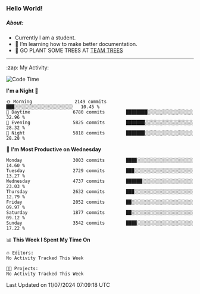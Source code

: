### Hello World!

##### About:
- Currently I am a student.
- 🌱 I’m learning how to make better documentation.
- 🌱 GO PLANT SOME TREES AT [TEAM TREES](https://teamtrees.org/)

---
  <summary>:zap: My Activity:</summary>
  
<!--START_SECTION:waka-->
![Code Time](http://img.shields.io/badge/Code%20Time-1%2C377%20hrs%2025%20mins-blue)

**I'm a Night 🦉** 

```text
🌞 Morning                2149 commits        ███░░░░░░░░░░░░░░░░░░░░░░   10.45 % 
🌆 Daytime                6780 commits        ████████░░░░░░░░░░░░░░░░░   32.96 % 
🌃 Evening                5825 commits        ███████░░░░░░░░░░░░░░░░░░   28.32 % 
🌙 Night                  5818 commits        ███████░░░░░░░░░░░░░░░░░░   28.28 % 
```
📅 **I'm Most Productive on Wednesday** 

```text
Monday                   3003 commits        ████░░░░░░░░░░░░░░░░░░░░░   14.60 % 
Tuesday                  2729 commits        ███░░░░░░░░░░░░░░░░░░░░░░   13.27 % 
Wednesday                4737 commits        ██████░░░░░░░░░░░░░░░░░░░   23.03 % 
Thursday                 2632 commits        ███░░░░░░░░░░░░░░░░░░░░░░   12.79 % 
Friday                   2052 commits        ██░░░░░░░░░░░░░░░░░░░░░░░   09.97 % 
Saturday                 1877 commits        ██░░░░░░░░░░░░░░░░░░░░░░░   09.12 % 
Sunday                   3542 commits        ████░░░░░░░░░░░░░░░░░░░░░   17.22 % 
```


📊 **This Week I Spent My Time On** 

```text
🔥 Editors: 
No Activity Tracked This Week

🐱‍💻 Projects: 
No Activity Tracked This Week
```


 Last Updated on 11/07/2024 07:09:18 UTC
<!--END_SECTION:waka-->
